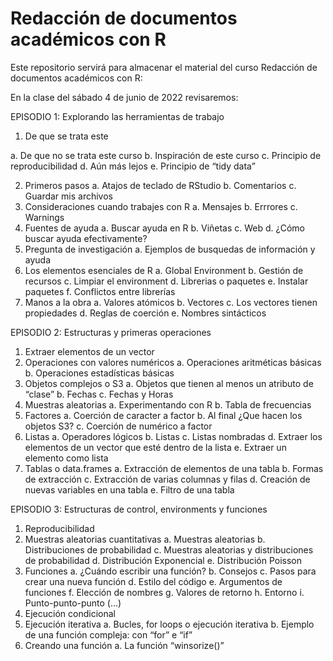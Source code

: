 # Redacción de documentos académicos con R

Este repositorio servirá para almacenar el material del curso Redacción de documentos académicos con R:

En la clase del sábado 4 de junio de 2022 revisaremos:


EPISODIO 1: Explorando las herramientas de trabajo
1.	De que se trata este 

  a.	De que no se trata este curso
  b.	Inspiración de este curso
  c.	Principio de reproducibilidad
  d.	Aún más lejos
  e.	Principio de “tidy data”
  
2.	Primeros pasos
  a.	Atajos de teclado de RStudio
  b.	Comentarios
  c.	Guardar mis archivos
3.	Consideraciones cuando trabajes con R 
  a.	Mensajes
  b.	Errrores
  c.	Warnings
4.	Fuentes de ayuda
  a.	Buscar ayuda en R
  b.	Viñetas
  c.	Web
  d.	¿Cómo buscar ayuda efectivamente?
5.	Pregunta de investigación
  a.	Ejemplos de busquedas de información y ayuda
6.	Los elementos esenciales de R
  a.	Global Environment
  b.	Gestión de recursos
  c.	Limpiar el environment
  d.	Librerias o paquetes
  e.	Instalar paquetes
  f.	Conflictos entre librerías
7.	Manos a la obra
  a.	Valores atómicos
  b.	Vectores
  c.	Los vectores tienen propiedades
  d.	Reglas de coerción
  e.	Nombres sintácticos

EPISODIO 2: Estructuras y primeras operaciones
1.	Extraer elementos de un vector
2.	Operaciones con valores numéricos
  a.	Operaciones aritméticas básicas
  b.	Operaciones estadísticas básicas
3.	Objetos complejos o S3
  a.	Objetos que tienen al menos un atributo de “clase”
  b.	Fechas
  c.	Fechas y Horas
4.	Muestras aleatorias
  a.	Experimentando con R
  b.	Tabla de frecuencias
5.	Factores
  a.	Coerción de caracter a factor
  b.	Al final ¿Que hacen los objetos S3?
  c.	Coerción de numérico a factor
6.	Listas
  a.	Operadores lógicos
  b.	Listas
  c.	Listas nombradas
  d.	Extraer los elementos de un vector que esté dentro de la lista
  e.	Extraer un elemento como lista
7.	Tablas o data.frames
  a.	Extracción de elementos de una tabla
  b.	Formas de extracción
  c.	Extracción de varias columnas y filas
  d.	Creación de nuevas variables en una tabla
  e.	Filtro de una tabla

EPISODIO 3: Estructuras de control, environments y funciones
1.	Reproducibilidad
2.	Muestras aleatorias cuantitativas
  a.	Muestras aleatorias
  b.	Distribuciones de probabilidad
  c.	Muestras aleatorias y distribuciones de probabilidad
  d.	Distribución Exponencial
  e.	Distribución Poisson
3.	Funciones
  a.	¿Cuándo escribir una función?
  b.	Consejos
  c.	Pasos para crear una nueva función
  d.	Estilo del código
  e.	Argumentos de funciones
  f.	Elección de nombres
  g.	Valores de retorno
  h.	Entorno
  i.	Punto-punto-punto (…)
4.	Ejecución condicional
5.	Ejecución iterativa
  a.	Bucles, for loops o ejecución iterativa
  b.	Ejemplo de una función compleja: con “for” e “if”
6.	Creando una función
  a.	La función “winsorize()”
